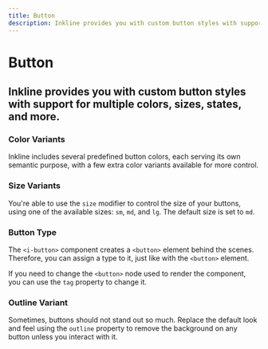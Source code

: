 ```yaml
---
title: Button
description: Inkline provides you with custom button styles with support for multiple colors, sizes, states, and more.
---
```


<script setup>
import * as examples from '../examples';
</script>

# Button

## Inkline provides you with custom button styles with support for multiple colors, sizes, states, and more.

### Color Variants
Inkline includes several predefined button colors, each serving its own semantic purpose, with a few extra color variants available for more control.

<example :component="examples.IButtonColorVariantsExample" :html="examples.IButtonColorVariantsExampleHTML"></example>

### Size Variants
You're able to use the `size` modifier to control the size of your buttons, using one of the available sizes: `sm`, `md`, and `lg`. The default size is set to `md`.

<example :component="examples.IButtonSizeVariantsExample" :html="examples.IButtonSizeVariantsExampleHTML"></example>

### Button Type
The `<i-button>` component creates a `<button>` element behind the scenes. Therefore, you can assign a type to it, just like with the `<button>` element.

<example :component="examples.IButtonTypeExample" :html="examples.IButtonTypeExampleHTML"></example>

If you need to change the `<button>` node used to render the component, you can use the `tag` property to change it.

<example :component="examples.IButtonTagExample" :html="examples.IButtonTagExampleHTML"></example>

### Outline Variant
Sometimes, buttons should not stand out so much. Replace the default look and feel using the `outline` property to remove the background on any button unless you interact with it.

<example :component="examples.IButtonOutlineExample" :html="examples.IButtonOutlineExampleHTML"></example>

### Link Variant
You can create link buttons that look like normal links. Use the `color` property to set the color of the link.

<example :component="examples.IButtonLinkExample" :html="examples.IButtonLinkExampleHTML"></example>

### Circle Variant
Circle buttons are very common when working with icons. You can transform your button into a circle using the `circle` property. You're also able to use the `size` modifier to control the size of your circle buttons. 

<example :component="examples.IButtonCircleExample" :html="examples.IButtonCircleExampleHTML"></example>

### Block Variant
You can create block level buttons that span the full width of a parent by adding the `block` property.

<example :component="examples.IButtonBlockExample" :html="examples.IButtonBlockExampleHTML"></example>

### Social Color Variants
You can use variants for the most common social login buttons out of the box. The examples below make use of the `block` modifier to have them full-width.

<example :component="examples.IButtonSocialColorVariantsExample" :html="examples.IButtonSocialColorVariantsExampleHTML"></example>

### Button Icon
You can easily use the `i-button` component together with any icon component (i.e. FontAwesome, IcoMoon), including the <router-link to="/docs/components/icon">Inkline Icon Component</router-link>.

<example :component="examples.IButtonIconExample" :html="examples.IButtonIconExampleHTML"></example>

### Active State
Buttons will appear pressed when active. You can force a button to have an active appearance with the `active` property (this will also add the `aria-pressed="true"` accessibility attribute).

<example :component="examples.IButtonStateActiveExample" :html="examples.IButtonStateActiveExampleHTML"></example>

### Disabled State
You can make buttons look inactive or disabled by adding the `disabled` boolean property.

<example :component="examples.IButtonStateDisabledExample" :html="examples.IButtonStateDisabledExampleHTML"></example>

### Loading State
You can add a loading state to the button by setting the `loading` boolean property. 

By default, the button will display a standard Inkline Loader Component. You can provide custom loading state by providing a `loading` slot.

<example :component="examples.IButtonStateLoadingExample" :html="examples.IButtonStateLoadingExampleHTML"></example>

### Linking and Routing
Buttons will be automatically converted to link anchors `<a>` when providing a `href` property. You can also specify `target` and `rel` properties.

The `<i-button>` component is also integrated with the [Vue Router](https://router.vuejs.org) plugin and will be converted to a `<router-link>` or `<nuxt-link>` when using the `to` property.

<example :component="examples.IButtonRoutingExample" :html="examples.IButtonRoutingExampleHTML"></example>

